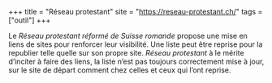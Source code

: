 +++
title = "Réseau protestant"
site = "https://reseau-protestant.ch/"
tags = ["outil"]
+++

Le *Réseau protestant réformé de Suisse romande* propose une mise en liens de sites pour renforcer leur visibilité. Une liste peut être reprise  pour la republier telle quelle sur son propre site. *Réseau protestant* à le mérite d’inciter à faire des liens, la liste n’est pas toujours correctement mise à jour, sur le site de départ comment chez celles et ceux qui l’ont reprise.
